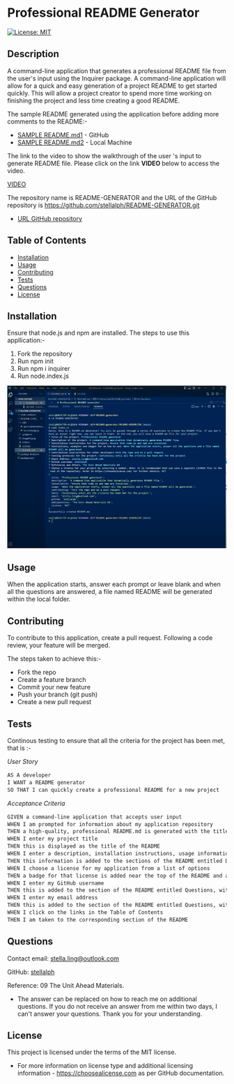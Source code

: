 # Professional README Generator

[![License: MIT](https://img.shields.io/badge/License-MIT-yellow.svg)](https://opensource.org/licenses/MIT)

## Description
A command-line application that generates a professional README file from the user's input using the Inquirer package. A command-line application will allow for a quick and easy generation of a project README to get started quickly.  This will allow a project creator to spend more time working on finishing the project and less time creating a good README. 

The sample README generated using the application before adding more comments to the README:-

   * [SAMPLE README.md1](GitHub-README.png) - GitHub
   * [SAMPLE README.md2](Lm-README.png) - Local Machine

The link to the video to show the walkthrough of the user 's input to generate README file.
Please click on the link <strong> VIDEO </strong> below to access the video.

[VIDEO](https://drive.google.com/file/d/1HK2mjneCTrPFAZN4J7GM6ry538QvUsMv/view)

The repository name is README-GENERATOR and the URL of the GitHub repository is https://github.com/stellalph/README-GENERATOR.git 

* [URL GitHub repository](https://github.com/stellalph/README-GENERATOR.git)


## Table of Contents
* [Installation](#installation)
* [Usage](#usage)
* [Contributing](#contributing)
* [Tests](#tests)
* [Questions](#questions)
* [License](#license)


## Installation
Ensure that node.js and npm are installed. The steps to use this appllication:-

  1. Fork the repository
  2. Run npm init
  3. Run npm i inquirer
  4. Run node.index.js

 ![alt text](image01.png)

 
## Usage
When the application starts, answer each prompt or leave blank and when all the questions are answered, a file named README will be generated within the local folder.


## Contributing
To contribute to this application, create a pull request.  Following a code review, your feature will be merged.
 
 The steps taken to achieve this:-

  * Fork the repo
  * Create a feature branch 
  * Commit your new feature
  * Push your branch (git push)
  * Create a new pull request


## Tests

Continous testing to ensure that all the criteria for the project has been met, that is :-


 <em>User Story</em>

```md
AS A developer
I WANT a README generator
SO THAT I can quickly create a professional README for a new project
```

<em>Acceptance Criteria</em>

```md
GIVEN a command-line application that accepts user input
WHEN I am prompted for information about my application repository
THEN a high-quality, professional README.md is generated with the title of my project and sections entitled Description, Table of Contents, Installation, Usage, License, Contributing, Tests, and Questions
WHEN I enter my project title
THEN this is displayed as the title of the README
WHEN I enter a description, installation instructions, usage information, contribution guidelines, and test instructions
THEN this information is added to the sections of the README entitled Description, Installation, Usage, Contributing, and Tests
WHEN I choose a license for my application from a list of options
THEN a badge for that license is added near the top of the README and a notice is added to the section of the README entitled License that explains which license the application is covered under
WHEN I enter my GitHub username
THEN this is added to the section of the README entitled Questions, with a link to my GitHub profile
WHEN I enter my email address
THEN this is added to the section of the README entitled Questions, with instructions on how to reach me with additional questions
WHEN I click on the links in the Table of Contents
THEN I am taken to the corresponding section of the README
```
 

## Questions

Contact email: stella.ling@outlook.com

GitHub: [stellalph](https://github.com/stellalph)


Reference:  09 The Unit Ahead Materials. 

  * The answer can be replaced on how to reach me on additional questions.
    If you do not receive an answer from me within two days, I can't answer your questions.  Thank you for your understanding.

## License
  
This project is licensed under the terms of the MIT license.
  * For more information on license type and additional licensing information - https://choosealicense.com
    as per GitHub documentation.




